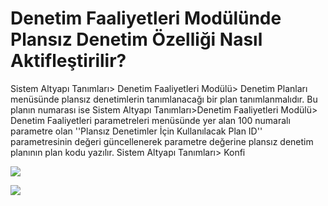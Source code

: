 # Denetim Faaliyetleri Modülünde Plansız Denetim Özelliği Nasıl Aktifleştirilir?

Sistem Altyapı Tanımları> Denetim Faaliyetleri Modülü> Denetim Planları menüsünde plansız denetimlerin tanımlanacağı bir plan tanımlanmalıdır. Bu planın numarası ise Sistem Altyapı Tanımları>Denetim Faaliyetleri Modülü> Denetim Faaliyetleri parametreleri menüsünde yer alan 100 numaralı parametre olan ''Plansız Denetimler İçin Kullanılacak Plan ID'' parametresinin değeri güncellenerek parametre değerine plansız denetim planının plan kodu yazılır. Sistem Altyapı Tanımları> Konfi

![](https://docsbimser.blob.core.windows.net/imagecontainer/plansız%20denetim%20parametresi-230d5508-9c44-45e4-9b3e-2afaf922678e.png)

![](https://docsbimser.blob.core.windows.net/imagecontainer/''Plansız%20Mı?''%20alanının%20aktifleştirilmesi-77cef08f-d3ac-48e1-a251-a0c64ec4dcf1.png)


